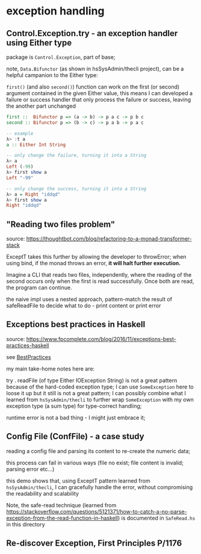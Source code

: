 # exception handling

## Control.Exception.try - an exception handler using Either type

package is `Control.Exception`, part of base;

note, `Data.Bifunctor` (as shown in hsSysAdmin/thecli project),
can be a helpful campanion to the Either type:

`first()` (and also `second()`) function can work on the first
(or second) argument contained in the given Either value, this
means I can developed a failure or success handler that only
process the failure or success, leaving the another part unchanged

```haskell
first ::  Bifunctor p => (a -> b) -> p a c -> p b c
second :: Bifunctor p => (b -> c) -> p a b -> p a c

-- example
λ> :t a
a :: Either Int String

-- only change the failure, turning it into a String
λ> a
Left (-99)
λ> first show a
Left "-99"

-- only change the success, turning it into a String
λ> a = Right "iddqd"
λ> first show a
Right "iddqd"
```

## "Reading two files problem"

source: <https://thoughtbot.com/blog/refactoring-to-a-monad-transformer-stack>

ExceptT takes this further by allowing the developer to throwError;
when using bind, if the monad throws an error, **it will halt further
execution.**

Imagine a CLI that reads two files, independently, where the reading
of the second occurs only when the first is read successfully. Once
both are read, the program can continue.

the naive impl uses a nested approach, pattern-match the result of safeReadFile to decide what to do - print content or print error

## Exceptions best practices in Haskell

source: <https://www.fpcomplete.com/blog/2016/11/exceptions-best-practices-haskell>

see [BestPractices](./src/BestPractices/ReadException.hs)

my main take-home notes here are:

try . readFile (of type Either IOException String) is not a great
pattern because of the hard-coded exception type; I can use `SomeException`
here to loose it up but it still is not a great pattern; I can possibly
combine what I learned from `hsSysAdmin/thecli` to further wrap
`SomeException` with my own exception type (a sum type) for type-correct
handling;

runtime error is not a bad thing - I might just embrace it;

## Config File (ConfFile) - a case study

reading a config file and parsing its content to re-create the
numeric data;

this process can fail in various ways (file no exist; file content
is invalid; parsing error etc...)

this demo shows that, using ExceptT pattern learned from `hsSysAdmin/thecli`, I can gracefully handle the error, without
compromising the readability and scalability

Note, the safe-read technique (learned from <https://stackoverflow.com/questions/5121371/how-to-catch-a-no-parse-exception-from-the-read-function-in-haskell>) is documented in `SafeRead.hs` in this directory

## Re-discover Exception, First Principles P/1176
